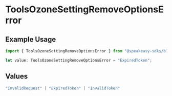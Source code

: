 # ToolsOzoneSettingRemoveOptionsError

## Example Usage

```typescript
import { ToolsOzoneSettingRemoveOptionsError } from "@speakeasy-sdks/bluesky/models/errors";

let value: ToolsOzoneSettingRemoveOptionsError = "ExpiredToken";
```

## Values

```typescript
"InvalidRequest" | "ExpiredToken" | "InvalidToken"
```